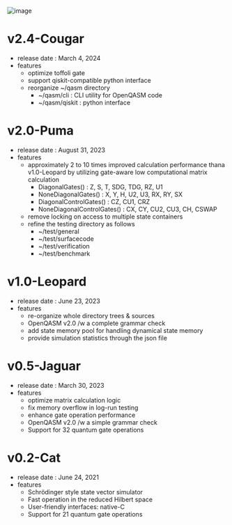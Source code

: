 ![image](https://github.com/eQuantumOS/QPlayer/assets/17871602/3e9517cf-bed6-45b9-8cea-255bf1b84935)

# v2.4-Cougar
+ release date : March 4, 2024
+ features
  - optimize toffoli gate
  - support qiskit-compatible python interface
  - reorganize ~/qasm directory
    * ~/qasm/cli    : CLI utility for OpenQASM code
    * ~/qasm/qiskit : python interface
  
# v2.0-Puma
+ release date : August 31, 2023
+ features
  - approximately 2 to 10 times improved calculation performance thana
    v1.0-Leopard by utilizing gate-aware low computational matrix calculation 
    * DiagonalGates() : Z, S, T, SDG, TDG, RZ, U1
    * NoneDiagonalGates() : X, Y, H, U2, U3, RX, RY, SX
    * DiagonalControlGates() : CZ, CU1, CRZ
    * NoneDiagonalControlGates() : CX, CY, CU2, CU3, CH, CSWAP
  - remove locking on access to multiple state containers
  - refine the testing directory as follows
    * ~/test/general
    * ~/test/surfacecode
    * ~/test/verification
    * ~/test/benchmark

# v1.0-Leopard
+ release date : June 23, 2023
+ features
  - re-organize whole directory trees & sources
  - OpenQASM v2.0 /w a complete grammar check
  - add state memory pool for handling dynamical state memory
  - provide simulation statistics through the json file

# v0.5-Jaguar 
+ release date : March 30, 2023
+ features
  - optimize matrix calculation logic
  - fix memory overflow in log-run testing
  - enhance gate operation performance
  - OpenQASM v2.0 /w a simple grammar check
  - Support for 32 quantum gate operations
 
# v0.2-Cat
+ release date : June 24, 2021
+ features
  - Schrödinger style state vector simulator  
  - Fast operation in the reduced Hilbert space
  - User-friendly interfaces: native-C
  - Support for 21 quantum gate operations
